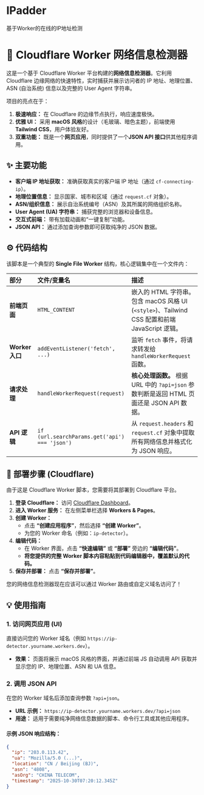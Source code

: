 # IPadder
基于Worker的在线的IP地址检测
# 🚀 Cloudflare Worker 网络信息检测器

这是一个基于 Cloudflare Worker 平台构建的**网络信息检测器**。它利用 Cloudflare 边缘网络的快速特性，实时捕获并展示访问者的 IP 地址、地理位置、ASN (自治系统) 信息以及完整的 User Agent 字符串。

项目的亮点在于：

1.  **极速响应：** 在 Cloudflare 的边缘节点执行，响应速度极快。
2.  **优雅 UI：** 采用 **macOS 风格**的设计（毛玻璃、暗色主题），前端使用 **Tailwind CSS**，用户体验友好。
3.  **双重功能：** 既是一个**网页应用**，同时提供了一个**JSON API 接口**供其他程序调用。

## ✨ 主要功能

* **客户端 IP 地址获取：** 准确获取真实的客户端 IP 地址（通过 `cf-connecting-ip`）。
* **地理位置信息：** 显示国家、城市和区域（通过 `request.cf` 对象）。
* **ASN/组织信息：** 展示自治系统编号（ASN）及其所属的网络组织名称。
* **User Agent (UA) 字符串：** 捕获完整的浏览器和设备信息。
* **交互式前端：** 带有加载动画和“一键复制”功能。
* **JSON API：** 通过添加查询参数即可获取纯净的 JSON 数据。

## ⚙️ 代码结构

该脚本是一个典型的 **Single File Worker** 结构，核心逻辑集中在一个文件内：

| 部分 | 文件/变量名 | 描述 |
| :--- | :--- | :--- |
| **前端页面** | `HTML_CONTENT` | 嵌入的 HTML 字符串。包含 macOS 风格 UI (`<style>`)、Tailwind CSS 配置和前端 JavaScript 逻辑。 |
| **Worker 入口** | `addEventListener('fetch', ...)` | 监听 `fetch` 事件，将请求转发给 `handleWorkerRequest` 函数。 |
| **请求处理** | `handleWorkerRequest(request)` | **核心处理函数。** 根据 URL 中的 `?api=json` 参数判断是返回 HTML 页面还是 JSON API 数据。 |
| **API 逻辑** | `if (url.searchParams.get('api') === 'json')` | 从 `request.headers` 和 `request.cf` 对象中提取所有网络信息并格式化为 JSON 响应。 |

## 🚀 部署步骤 (Cloudflare)

由于这是 Cloudflare Worker 脚本，您需要将其部署到 Cloudflare 平台。

1.  **登录 Cloudflare：** 访问 [Cloudflare Dashboard](https://dash.cloudflare.com/)。
2.  **进入 Worker 服务：** 在左侧菜单栏选择 **Workers & Pages**。
3.  **创建 Worker：**
    * 点击 **“创建应用程序”**，然后选择 **“创建 Worker”**。
    * 为您的 Worker 命名（例如：`ip-detector`）。
4.  **编辑代码：**
    * 在 Worker 界面，点击 **“快速编辑”** 或 **“部署”** 旁边的 **“编辑代码”**。
    * **将您提供的完整 Worker 脚本内容粘贴到代码编辑器中，覆盖默认的代码。**
5.  **保存并部署：** 点击 **“保存并部署”**。

您的网络信息检测器现在应该可以通过 Worker 路由或自定义域名访问了！

## 💡 使用指南

### 1. 访问网页应用 (UI)

直接访问您的 Worker 域名（例如 `https://ip-detector.yourname.workers.dev`）。

* **效果：** 页面将展示 macOS 风格的界面，并通过前端 JS 自动调用 API 获取并显示您的 IP、地理位置、ASN 和 UA 信息。

### 2. 调用 JSON API

在您的 Worker 域名后添加查询参数 `?api=json`。

* **URL 示例：** `https://ip-detector.yourname.workers.dev/?api=json`
* **用途：** 适用于需要纯净网络信息数据的脚本、命令行工具或其他应用程序。

#### 示例 JSON 响应结构：

```json
{
  "ip": "203.0.113.42",
  "ua": "Mozilla/5.0 (...)",
  "location": "CN / Beijing (BJ)",
  "asn": "4808",
  "asOrg": "CHINA TELECOM",
  "timestamp": "2025-10-30T07:20:12.345Z"
}

